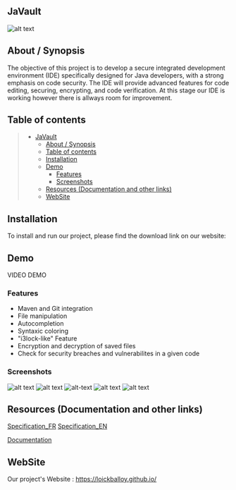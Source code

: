 ## JaVault

![alt text](https://cdn.discordapp.com/attachments/786590930877677578/1125811756913147914/VaultLogo.PNG)

## About / Synopsis

The objective of this project is to develop a secure integrated development environment (IDE) specifically designed for Java developers, with a strong emphasis on code security. The IDE will provide advanced features for code editing, securing, encrypting, and code verification. At this stage our IDE is working however there is allways room for improvement.

## Table of contents

> * [JaVault](#javault)
>   * [About / Synopsis](#about--synopsis)
>   * [Table of contents](#table-of-contents)
>   * [Installation](#installation)
>   * [Demo](#demo)
>     * [Features](#features)
>     * [Screenshots](#screenshots)
>   * [Resources (Documentation and other links)](#resources-documentation-and-other-links)
>   * [WebSite](#website)

## Installation

To install and run our project, please find the download link on our website:

## Demo

VIDEO DEMO

### Features

  -  Maven and Git integration
  -  File manipulation
  -  Autocompletion
  -  Syntaxic coloring
  -  "i3lock-like" Feature
  -  Encryption and decryption of saved files
  -  Check for security breaches and vulnerabilites in a given code

### Screenshots

![alt text](https://cdn.discordapp.com/attachments/786590930877677578/1125809555557842994/VaultIDE-1.png)
![alt text](https://cdn.discordapp.com/attachments/786590930877677578/1125809555188748308/Vault-execute.png)
![alt-text](https://cdn.discordapp.com/attachments/786590930877677578/1125809554928709692/vault-autocomplete.png)
![alt text](https://cdn.discordapp.com/attachments/786590930877677578/1125809556195389530/VaultIDE-Lock.png)
![alt text](https://cdn.discordapp.com/attachments/786590930877677578/1125793192512593991/vault-Secucheck.png)

## Resources (Documentation and other links)

[Specification_FR](https://loickballoy.github.io/JaVault/Cahier_Des_Charges_PING/index.html) [Specification_EN](https://loickballoy.github.io/JaVault/Specs/index.html)

[Documentation](https://loickballoy.github.io/JaVault/doc/index.html)

## WebSite

Our project's Website :
https://loickballoy.github.io/
